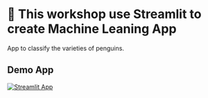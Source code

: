 # 🍑 This workshop use Streamlit to create Machine Leaning App


App to classify the varieties of penguins.

## Demo App

[![Streamlit App](https://static.streamlit.io/badges/streamlit_badge_black_white.svg)](https://workshop-ml.streamlit.app/)



